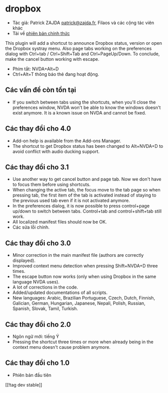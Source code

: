 # dropbox #

* Tác giả: Patrick ZAJDA <patrick@zajda.fr>, Filaos và các cộng tác viên
  khác
* Tải về [phiên bản chính thức][1]

This plugin will add a shortcut to announce Dropbox status, version or open
the Dropbox systray menu.  Also page tabs working on the preferences dialog
with Ctrl+tab / Ctrl+Shift+Tab and Ctrl+PageUp/Down.  To conclude, make the
cancel button working with escape.

* Phím tắt: NVDA+Alt+D
* Ctrl+Alt+T thông báo thẻ đang hoạt động.

## Các vấn đề còn tồn tại ##

* If you switch between tabs using the shortcuts, when you'll close the preferences window, NVDA won't be able to know the windows doesn't exist anymore.
It is a known issue on NVDA and cannot be fixed.


## Các thay đổi cho 4.0 ##

* Add-on help is available from the Add-ons Manager.
* The shortcut to get Dropbox status has been changed to Alt+NVDA+D to avoid
  conflict with audio ducking support.

## Các thay đổi cho 3.1 ##

* Use another way to get cancel button and page tab. Now we don't have to
  focus them before using shortcuts.
* When changing the active tab, the focus move to the tab page so when
  pressing tab, the first item of the tab is activated instead of staying to
  the previous used tab even if it is not activated anymore.
* In the preferences dialog, it is now possible to press control+page
  up/down to switch between tabs. Control+tab and control+shift+tab still
  work.
* All localized manifest files should now be OK.
* Các sửa lỗi chính.

## Các thay đổi cho 3.0 ##

* Minor correction in the main manifest file (authors are correctly
  displayed).
* Improved context menu detection when pressing Shift+NVDA+D three times.
* The escape button now works (only when using Dropbox in the same language
  NVDA uses).
* A lot of corrections in the code.
* Added/updated documentations of all scripts.
* New languages: Arabic, Brazilian Portuguese, Czech, Dutch, Finnish,
  Galician, German, Hungarian, Japanese, Nepali, Polish, Russian, Spanish,
  Slovak, Tamil, Turkish.

## Các thay đổi cho 2.0 ##

* Ngôn ngữ mới: tiếng Ý
* Pressing the shortcut three times or more when already being in the
  context menu doesn't cause problem anymore.

## Các thay đổi cho 1.0 ##

* Phiên bản đầu tiên

[[!tag dev stable]]

[1]: https://addons.nvda-project.org/files/get.php?file=dx
